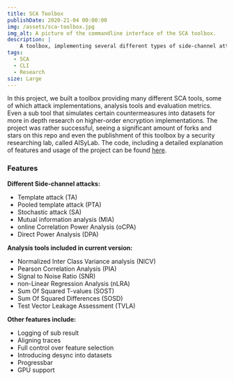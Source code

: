 ```yaml
---
title: SCA Toolbox
publishDate: 2020-21-04 00:00:00
img: /assets/sca-toolbox.jpg
img_alt: A picture of the commandline interface of the SCA toolbox.
description: |
    A toolbox, implementing several different types of side-channel attacks, making research significantly easier.
tags:
  - SCA
  - CLI
  - Research
size: Large
---
```

In this project, we built a toolbox providing many different SCA tools, some of which attack implementations, analysis tools and evaluation metrics. Even a sub tool that simulates certain countermeasures into datasets for more in depth research on higher-order encryption implementations. The project was rather successful, seeing a significant amount of forks and stars on this repo and even the publishment of this toolbox by a security researching lab, called AISyLab. The code, including a detailed explanation of features and usage of the project can be found [here](https://github.com/AISyLab/side-channel-analysis-toolbox).

### Features

**Different Side-channel attacks:**

- Template attack (TA)
- Pooled template attack (PTA)
- Stochastic attack (SA)
- Mutual information analysis (MIA)
- online Correlation Power Analysis (oCPA)
- Direct Power Analysis (DPA)

**Analysis tools included in current version:**

- Normalized Inter Class Variance analysis (NICV)
- Pearson Correlation Analysis (PIA)
- Signal to Noise Ratio (SNR)
- non-Linear Regression Analysis (nLRA)
- Sum Of Squared T-values (SOST)
- Sum Of Squared Differences (SOSD)
- Test Vector Leakage Assessment (TVLA)
  
**Other features include:**

- Logging of sub result
- Aligning traces
- Full control over feature selection
- Introducing desync into datasets
- Progressbar
- GPU support